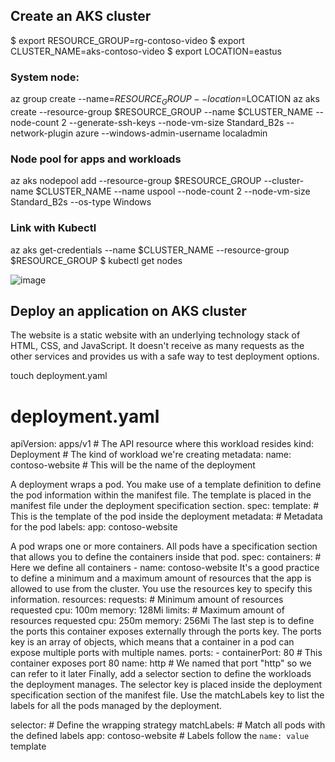 ## Create an AKS cluster

$ export RESOURCE_GROUP=rg-contoso-video
$ export CLUSTER_NAME=aks-contoso-video
$ export LOCATION=eastus

### System node:
az group create --name=$RESOURCE_GROUP --location=$LOCATION
az aks create --resource-group $RESOURCE_GROUP --name $CLUSTER_NAME --node-count 2 --generate-ssh-keys --node-vm-size Standard_B2s --network-plugin azure --windows-admin-username localadmin

### Node pool for apps and workloads
az aks nodepool add --resource-group $RESOURCE_GROUP --cluster-name $CLUSTER_NAME --name uspool --node-count 2 --node-vm-size Standard_B2s --os-type Windows

### Link with Kubectl
az aks get-credentials --name $CLUSTER_NAME --resource-group $RESOURCE_GROUP
$ kubectl get nodes

![image](https://github.com/ZCHAnalytics/intelligent-apps-AKS-Functions-CosmosDB/assets/146954022/a2cc2e3f-87eb-400c-82d1-19b1356974b1)

## Deploy an application on AKS cluster
The website is a static website with an underlying technology stack of HTML, CSS, and JavaScript. It doesn't receive as many requests as the other services and provides us with a safe way to test deployment options.

touch deployment.yaml

# deployment.yaml
apiVersion: apps/v1 # The API resource where this workload resides
kind: Deployment # The kind of workload we're creating
metadata:
  name: contoso-website # This will be the name of the deployment
  
A deployment wraps a pod. You make use of a template definition to define the pod information within the manifest file. The template is placed in the manifest file under the deployment specification section.
  spec:
  template: # This is the template of the pod inside the deployment
    metadata: # Metadata for the pod
      labels:
        app: contoso-website

A pod wraps one or more containers. All pods have a specification section that allows you to define the containers inside that pod.
    spec:
      containers: # Here we define all containers
        - name: contoso-website
        It's a good practice to define a minimum and a maximum amount of resources that the app is allowed to use from the cluster. You use the resources key to specify this information.
                  resources:
            requests: # Minimum amount of resources requested
              cpu: 100m
              memory: 128Mi
            limits: # Maximum amount of resources requested
              cpu: 250m
              memory: 256Mi
              The last step is to define the ports this container exposes externally through the ports key. The ports key is an array of objects, which means that a container in a pod can expose multiple ports with multiple names.
                        ports:
            - containerPort: 80 # This container exposes port 80
              name: http # We named that port "http" so we can refer to it later
              Finally, add a selector section to define the workloads the deployment manages. The selector key is placed inside the deployment specification section of the manifest file. Use the matchLabels key to list the labels for all the pods managed by the deployment.

  selector: # Define the wrapping strategy
    matchLabels: # Match all pods with the defined labels
      app: contoso-website # Labels follow the `name: value` template

